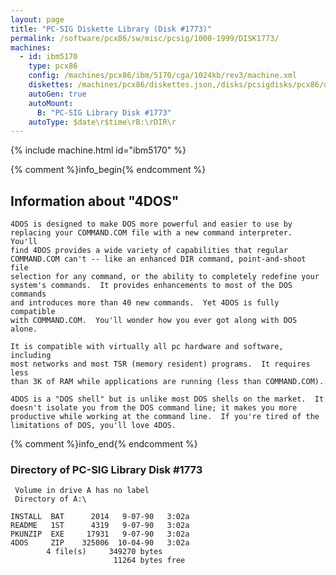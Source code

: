```yaml
---
layout: page
title: "PC-SIG Diskette Library (Disk #1773)"
permalink: /software/pcx86/sw/misc/pcsig/1000-1999/DISK1773/
machines:
  - id: ibm5170
    type: pcx86
    config: /machines/pcx86/ibm/5170/cga/1024kb/rev3/machine.xml
    diskettes: /machines/pcx86/diskettes.json,/disks/pcsigdisks/pcx86/diskettes.json
    autoGen: true
    autoMount:
      B: "PC-SIG Library Disk #1773"
    autoType: $date\r$time\rB:\rDIR\r
---
```


{% include machine.html id="ibm5170" %}

{% comment %}info_begin{% endcomment %}

## Information about "4DOS"

    4DOS is designed to make DOS more powerful and easier to use by
    replacing your COMMAND.COM file with a new command interpreter.  You'll
    find 4DOS provides a wide variety of capabilities that regular
    COMMAND.COM can't -- like an enhanced DIR command, point-and-shoot file
    selection for any command, or the ability to completely redefine your
    system's commands.  It provides enhancements to most of the DOS commands
    and introduces more than 40 new commands.  Yet 4DOS is fully compatible
    with COMMAND.COM.  You'll wonder how you ever got along with DOS alone.
    
    It is compatible with virtually all pc hardware and software, including
    most networks and most TSR (memory resident) programs.  It requires less
    than 3K of RAM while applications are running (less than COMMAND.COM).
    
    4DOS is a "DOS shell" but is unlike most DOS shells on the market.  It
    doesn't isolate you from the DOS command line; it makes you more
    productive while working at the command line.  If you're tired of the
    limitations of DOS, you'll love 4DOS.
{% comment %}info_end{% endcomment %}


### Directory of PC-SIG Library Disk #1773

     Volume in drive A has no label
     Directory of A:\

    INSTALL  BAT      2014   9-07-90   3:02a
    README   1ST      4319   9-07-90   3:02a
    PKUNZIP  EXE     17931   9-07-90   3:02a
    4DOS     ZIP    325006  10-04-90   3:02a
            4 file(s)     349270 bytes
                           11264 bytes free
